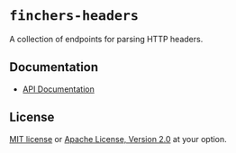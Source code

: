 # `finchers-headers`

A collection of endpoints for parsing HTTP headers.

## Documentation

* [API Documentation](https://finchers-rs.github.io/finchers/finchers_headers/index.html)

## License

[MIT license](./LICENSE-MIT) or [Apache License, Version 2.0](./LICENSE-APACHE) at your option.